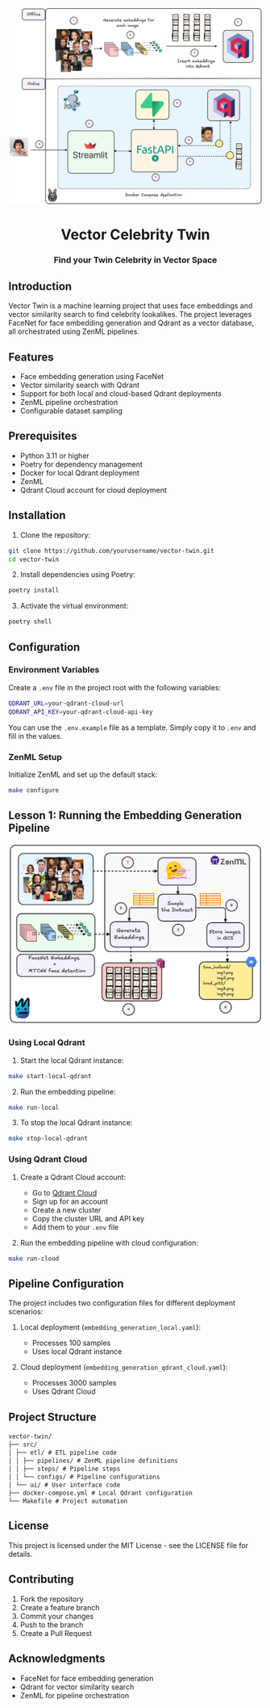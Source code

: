 <p align="center">
    <img alt="logo" src="img/twin_celebrity.png" width=600 />
    <h1 align="center">Vector Celebrity Twin</h1>
    <h3 align="center">Find your Twin Celebrity in Vector Space
</h3>
</p>

## Introduction

Vector Twin is a machine learning project that uses face embeddings and vector similarity search to find celebrity lookalikes. The project leverages FaceNet for face embedding generation and Qdrant as a vector database, all orchestrated using ZenML pipelines.

## Features

- Face embedding generation using FaceNet
- Vector similarity search with Qdrant
- Support for both local and cloud-based Qdrant deployments
- ZenML pipeline orchestration
- Configurable dataset sampling

## Prerequisites

- Python 3.11 or higher
- Poetry for dependency management
- Docker for local Qdrant deployment
- ZenML
- Qdrant Cloud account for cloud deployment

## Installation

1. Clone the repository:

```bash
git clone https://github.com/yourusername/vector-twin.git
cd vector-twin
```

2. Install dependencies using Poetry:

```bash
poetry install
```

3. Activate the virtual environment:

```bash
poetry shell
```


## Configuration

### Environment Variables

Create a `.env` file in the project root with the following variables:

```bash
QDRANT_URL=your-qdrant-cloud-url
QDRANT_API_KEY=your-qdrant-cloud-api-key
```

You can use the `.env.example` file as a template. Simply copy it to `.env` and fill in the values.


### ZenML Setup

Initialize ZenML and set up the default stack:

```bash
make configure
```

## Lesson 1: Running the Embedding Generation Pipeline 

<p align="center">
    <img alt="logo" src="img/lesson_1_embedding_generation.png" width=600 />
</p>

### Using Local Qdrant

1. Start the local Qdrant instance:

```bash
make start-local-qdrant
``` 

2. Run the embedding pipeline:

```bash
make run-local
``` 

3. To stop the local Qdrant instance:

```bash
make stop-local-qdrant
``` 

### Using Qdrant Cloud

1. Create a Qdrant Cloud account:
   - Go to [Qdrant Cloud](https://cloud.qdrant.io/)
   - Sign up for an account
   - Create a new cluster
   - Copy the cluster URL and API key
   - Add them to your `.env` file

2. Run the embedding pipeline with cloud configuration:

```bash
make run-cloud
```

## Pipeline Configuration

The project includes two configuration files for different deployment scenarios:

1. Local deployment (`embedding_generation_local.yaml`):
   - Processes 100 samples
   - Uses local Qdrant instance

2. Cloud deployment (`embedding_generation_qdrant_cloud.yaml`):
   - Processes 3000 samples
   - Uses Qdrant Cloud

## Project Structure

```
vector-twin/
├── src/
│ ├── etl/ # ETL pipeline code
│ │ ├── pipelines/ # ZenML pipeline definitions
│ │ ├── steps/ # Pipeline steps
│ │ └── configs/ # Pipeline configurations
│ └── ui/ # User interface code
├── docker-compose.yml # Local Qdrant configuration
└── Makefile # Project automation
```

## License

This project is licensed under the MIT License - see the LICENSE file for details.

## Contributing

1. Fork the repository
2. Create a feature branch
3. Commit your changes
4. Push to the branch
5. Create a Pull Request

## Acknowledgments

- FaceNet for face embedding generation
- Qdrant for vector similarity search
- ZenML for pipeline orchestration
